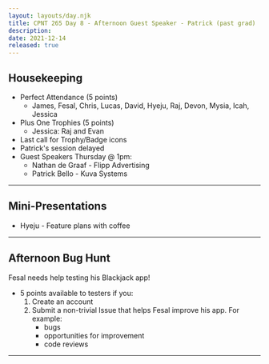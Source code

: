 ```yaml
---
layout: layouts/day.njk
title: CPNT 265 Day 8 - Afternoon Guest Speaker - Patrick (past grad) 
description: 
date: 2021-12-14
released: true
---
```


## Housekeeping
- Perfect Attendance (5 points)
    - James, Fesal, Chris, Lucas, David, Hyeju, Raj, Devon, Mysia, Icah, Jessica
- Plus One Trophies (5 points)
    - Jessica: Raj and Evan 
- Last call for Trophy/Badge icons
- Patrick's session delayed
- Guest Speakers Thursday @ 1pm: 
    - Nathan de Graaf - Flipp Advertising
    - Patrick Bello - Kuva Systems

---

## Mini-Presentations
- Hyeju - Feature plans with coffee

---

## Afternoon Bug Hunt
Fesal needs help testing his Blackjack app!
- 5 points available to testers if you:
    1. Create an account
    2. Submit a non-trivial Issue that helps Fesal improve his app. For example:
        - bugs
        - opportunities for improvement
        - code reviews

---